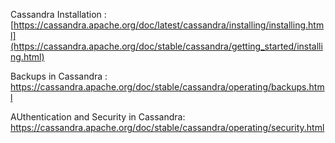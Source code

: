 Cassandra Installation :  [https://cassandra.apache.org/doc/latest/cassandra/installing/installing.html](https://cassandra.apache.org/doc/stable/cassandra/getting_started/installing.html) 

Backups in Cassandra : https://cassandra.apache.org/doc/stable/cassandra/operating/backups.html

AUthentication and Security in Cassandra: https://cassandra.apache.org/doc/stable/cassandra/operating/security.html
